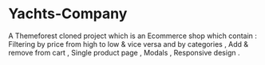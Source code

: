 # Yachts-Company

A Themeforest cloned project which is an Ecommerce shop which contain : Filtering by price from high to low & vice versa and by categories , Add & remove from cart , Single product page , Modals , Responsive design .
